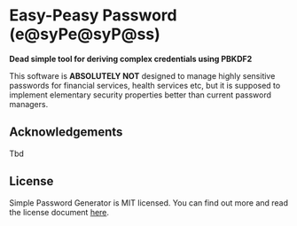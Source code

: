 # Easy-Peasy Password (e@syPe@syP@ss)
**Dead simple tool for deriving complex credentials using PBKDF2**

This software is **ABSOLUTELY NOT**  designed to manage highly sensitive passwords for financial services, 
health services etc, but it is supposed to implement elementary security properties better than current 
password managers.

## Acknowledgements

Tbd

## License

Simple Password Generator is MIT licensed. You can find out more and read the license document [here](https://github.com/aurelia/aurelia/blob/master/LICENSE).
